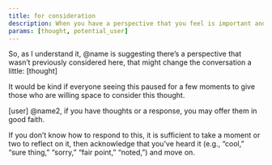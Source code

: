 ```yaml
---
title: for consideration
description: When you have a perspective that you feel is important and not being considered.
params: [thought, potential_user]
---
```


So, as I understand it, @name is suggesting there’s a perspective that wasn’t previously considered here, that might change the conversation a little: [thought]

It would be kind if everyone seeing this paused for a few moments to give those who are willing space to consider this thought.

[user]
@name2, if you have thoughts or a response, you may offer them in good faith.

If you don’t know how to respond to this, it is sufficient to take a moment or two to reflect on it, then acknowledge that you’ve heard it (e.g., “cool,” “sure thing,” “sorry,” “fair point,” “noted,”) and move on.